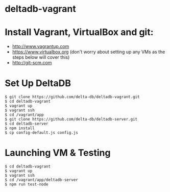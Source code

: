 # deltadb-vagrant

Install Vagrant, VirtualBox and git:
===
* http://www.vagrantup.com
* https://www.virtualbox.org (don't worry about setting up any VMs as the steps below will cover this)
* http://git-scm.com


Set Up DeltaDB
===
    $ git clone https://github.com/delta-db/deltadb-vagrant.git
    $ cd deltadb-vagrant
    $ vagrant up
    $ vagrant ssh
    $ cd /vagrant/app
    $ git clone https://github.com/delta-db/deltadb-server.git
    $ cd deltadb-server
    $ npm install
    $ cp config-default.js config.js



Launching VM & Testing
===
    $ cd deltadb-vagrant
    $ vagrant up
    $ vagrant ssh
    $ cd /vagrant/app/deltadb-server
    $ npm run test-node
